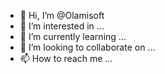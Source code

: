 - 👋 Hi, I’m @Olamisoft
- 👀 I’m interested in ...
- 🌱 I’m currently learning ...
- 💞️ I’m looking to collaborate on ...
- 📫 How to reach me ...

<!---
Olamisoft/Olamisoft is a ✨ special ✨ repository because its `README.md` (this file) appears on your GitHub profile.
You can click the Preview link to take a look at your changes.
--->

